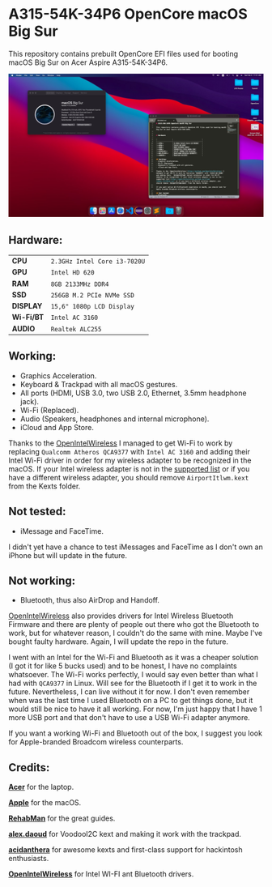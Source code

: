 # A315-54K-34P6 OpenCore macOS Big Sur

This repository contains prebuilt OpenCore EFI files used for booting macOS Big Sur on Acer Aspire A315-54K-34P6.

<img src="screenshot.jpg">


## Hardware:

|                |                          	 |
|----------------|-------------------------------|
|**CPU**		 |`2.3GHz Intel Core i3-7020U`	 |
|**GPU**		 |`Intel HD 620`				 |
|**RAM**         |`8GB 2133MHz DDR4`             |
|**SSD**         |`256GB M.2 PCIe NVMe SSD`		 |
|**DISPLAY**     |`15,6" 1080p LCD Display`		 |
|**Wi-Fi/BT**    |`Intel AC 3160`	 			 |
|**AUDIO** 		 |`Realtek ALC255`				 |

## Working:
- Graphics Acceleration.
- Keyboard & Trackpad with all macOS gestures.
- All ports (HDMI, USB 3.0, two USB 2.0, Ethernet, 3.5mm headphone jack).
- Wi-Fi (Replaced).
- Audio (Speakers, headphones and internal microphone).
- iCloud and App Store.

Thanks to the [OpenIntelWireless](https://github.com/OpenIntelWireless) I managed to get Wi-Fi to work by replacing `Qualcomm Atheros QCA9377` with `Intel AC 3160` and adding their Intel Wi-Fi driver in order for my wireless adapter to be recognized in the macOS. If your Intel wireless adapter is not in the [supported list](https://openintelwireless.github.io/itlwm/Compat.html#dvm-iwn) or if you have a different wireless adapter, you should remove `AirportItlwm.kext` from the Kexts folder. 

## Not tested:
- iMessage and FaceTime.

I didn't yet have a chance to test iMessages and FaceTime as I don't own an iPhone but will update in the future.

## Not working:
- Bluetooth, thus also AirDrop and Handoff.

[OpenIntelWireless](https://github.com/OpenIntelWireless) also provides drivers for Intel Wireless Bluetooth Firmware and there are plenty of people out there who got the Bluetooth to work, but for whatever reason, I couldn't do the same with mine. Maybe I've bought faulty hardware. Again, I will update the repo in the future.

I went with an Intel for the Wi-Fi and Bluetooth as it was a cheaper solution (I got it for like 5 bucks used) and to be honest, I have no complaints whatsoever. The Wi-Fi works perfectly, I would say even better than what I had with `QCA9377` in Linux. Will see for the Bluetooth if I get it to work in the future. Nevertheless, I can live without it for now. I don't even remember when was the last time I used Bluetooth on a PC to get things done, but it would still be nice to have it all working. For now, I'm just happy that I have 1 more USB port and that don't have to use a USB Wi-Fi adapter anymore.

If you want a working Wi-Fi and Bluetooth out of the box, I suggest you look for Apple-branded Broadcom wireless counterparts.

 
## Credits:

[**Acer**](http://acer.com/) for the laptop.

[**Apple**](http://apple.com/) for the macOS.

[**RehabMan**](https://github.com/RehabMan) for the great guides.

[**alex.daoud**](https://github.com/alexandred) for VoodooI2C kext and making it work with the trackpad.

[**acidanthera**](https://github.com/acidanthera) for awesome kexts and first-class support for hackintosh enthusiasts.

[**OpenIntelWireless**](https://github.com/OpenIntelWireless) for Intel WI-FI ant Bluetooth drivers.